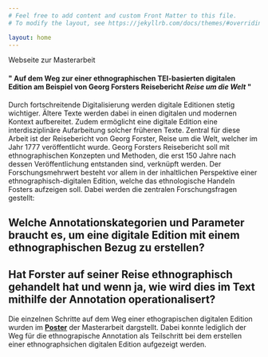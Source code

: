 ```yaml
---
# Feel free to add content and custom Front Matter to this file.
# To modify the layout, see https://jekyllrb.com/docs/themes/#overriding-theme-defaults

layout: home
---
```

Webseite zur Masterarbeit
#### " Auf dem Weg zur einer ethnographischen TEI-basierten digitalen Edition am Beispiel von Georg Forsters Reisebericht *Reise um die Welt* " 

Durch fortschreitende Digitalisierung werden digitale Editionen stetig wichtiger. Ältere Texte werden dabei in einen digitalen und modernen Kontext aufbereitet. Zudem ermöglicht eine digitale Edition eine interdisziplinäre Aufarbeitung solcher früheren Texte. Zentral für diese Arbeit ist der Reisebericht von Georg Forster, Reise um die Welt, welcher im Jahr 1777 veröffentlicht wurde. Georg Forsters Reisebericht soll mit ethnographischen Konzepten und Methoden, die erst 150 Jahre nach dessen Veröffentlichung entstanden sind, verknüpft werden. Der Forschungsmehrwert besteht vor allem in der inhaltlichen Perspektive einer ethnographisch-digitalen Edition, welche das ethnologische Handeln Fosters aufzeigen soll. Dabei werden die zentralen Forschungsfragen gestellt: 
## Welche Annotationskategorien und Parameter braucht es, um eine digitale Edition mit einem ethnographischen Bezug zu erstellen? 
## Hat Forster auf seiner Reise ethnographisch gehandelt hat und wenn ja, wie wird dies im Text mithilfe der Annotation operationalisert?

Die einzelnen Schritte auf dem Weg einer ethograpischen digitalen Edition wurden im **[Poster](  https://ethno-annotation.github.io/poster/ "Optionaler Titel")** der Masterarbeit dargstellt. Dabei konnte lediglich der Weg für die ethnograpische Annotation als Teilschritt bei dem erstellen einer ethnographsichen digitalen Edition aufgezeigt werden. 
